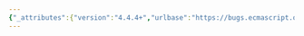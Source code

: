 ```yaml
---
{"_attributes":{"version":"4.4.4+","urlbase":"https://bugs.ecmascript.org/","maintainer":"dherman@mozilla.com"},"bug":{"bug_id":2781,"creation_ts":"2014-05-01 08:37:00 -0700","short_desc":"22.2.1.3 %TypedArray%: Remove unnecessary ToObject call","delta_ts":"2014-06-16 17:11:42 -0700","product":"Draft for 6th Edition","component":"technical issue","version":"Rev 24: April 27, 2014 Draft","rep_platform":"All","op_sys":"All","bug_status":"RESOLVED","resolution":"FIXED","priority":"Normal","bug_severity":"normal","everconfirmed":true,"reporter":{"uid":"andrebargull","name":"André Bargull"},"assigned_to":{"uid":"allen","name":"Allen Wirfs-Brock"},"long_desc":[{"commentid":8075,"comment_count":0,"who":{"uid":"andrebargull","name":"André Bargull"},"bug_when":"2014-05-01 08:37:24 -0700","thetext":"22.2.1.3 %TypedArray% ( object )\n\nRemove steps 8-9, `object` is already an Object type, see assertion in step 1."},{"commentid":8540,"comment_count":1,"who":{"uid":"allen","name":"Allen Wirfs-Brock"},"bug_when":"2014-05-17 16:49:29 -0700","thetext":"fixed in rev25 editor's draft"},{"commentid":9038,"comment_count":2,"who":{"uid":"allen","name":"Allen Wirfs-Brock"},"bug_when":"2014-06-16 17:11:42 -0700","thetext":"fixed in rev25 editor's draft"}]}}
---
```

